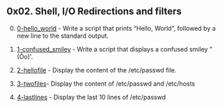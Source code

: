 ## 0x02. Shell, I/O Redirections and filters

0. [0-hello_world](./0-hello_world)  - Write a script that prints “Hello, World”, followed by a new line to the standard output.

1. [1-confused_smiley](./1-confused_smiley) - Write a script that displays a confused smiley "(Ôo)'.

2. [2-hellofile](./2-hellofile) - Display the content of the /etc/passwd file.

3. [3-twofiles](3-twofiles)- Display the content of /etc/passwd and /etc/hosts

4. [4-lastlines](4-lastlines) - Display the last 10 lines of /etc/passwd

